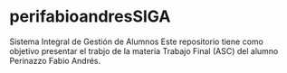 # perifabioandresSIGA
Sistema Integral de Gestión de Alumnos
Este repositorio tiene como objetivo presentar el trabjo de la materia Trabajo Final (ASC) del alumno Perinazzo Fabio Andrés.
